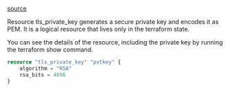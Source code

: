 [source](https://registry.terraform.io/providers/hashicorp/tls/latest/docs/resources/private_key)

Resource tls_private_key generates a secure private key and encodes it as PEM. It is a logical resource that lives only in the terraform state.

You can see the details of the resource, including the private key by running the terraform show command.
```tf
resource "tls_private_key" "pvtkey" {
    algorithm = "RSA"
    rsa_bits = 4096
}
```